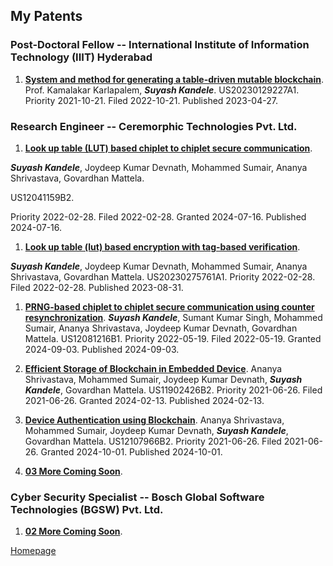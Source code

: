 <!--- load your font awesome icons for Font Awesome 5 --->
<link rel="stylesheet" href="https://maxcdn.bootstrapcdn.com/font-awesome/4.7.0/css/font-awesome.min.css">
<!--- load the theme js script after markdown-editor.min.js --->
<script src="/path/to/js/themes/fa5/theme.js"></script>
<link rel="stylesheet" href="https://cdn.rawgit.com/jpswalsh/academicons/master/css/academicons.min.css">

## My Patents

### Post-Doctoral Fellow -- International Institute of Information Technology (IIIT) Hyderabad

1. [**System and method for generating a table-driven mutable blockchain**](https://patents.google.com/patent/US20230129227A1/en). Prof. Kamalakar Karlapalem, _**Suyash Kandele**_. US20230129227A1. Priority 2021-10-21. Filed 2022-10-21. Published 2023-04-27.

### Research Engineer -- Ceremorphic Technologies Pvt. Ltd.

1. [**Look up table (LUT) based chiplet to chiplet secure communication**](https://patents.google.com/patent/US12041159B2/en).

_**Suyash Kandele**_, Joydeep Kumar Devnath, Mohammed Sumair, Ananya Shrivastava, Govardhan Mattela.

US12041159B2.

Priority 2022-02-28. Filed 2022-02-28. Granted 2024-07-16. Published 2024-07-16.

1. [**Look up table (lut) based encryption with tag-based verification**](https://patents.google.com/patent/US20230275761A1/en).

_**Suyash Kandele**_, Joydeep Kumar Devnath, Mohammed Sumair, Ananya Shrivastava, Govardhan Mattela. US20230275761A1. Priority 2022-02-28. Filed 2022-02-28. Published 2023-08-31.

1. [**PRNG-based chiplet to chiplet secure communication using counter resynchronization**](https://patents.google.com/patent/US12081216B1/en). _**Suyash Kandele**_, Sumant Kumar Singh, Mohammed Sumair, Ananya Shrivastava, Joydeep Kumar Devnath, Govardhan Mattela. US12081216B1. Priority 2022-05-19. Filed 2022-05-19. Granted 2024-09-03. Published 2024-09-03.

1. [**Efficient Storage of Blockchain in Embedded Device**](https://patents.google.com/patent/US11902426B2/en). Ananya Shrivastava, Mohammed Sumair, Joydeep Kumar Devnath, _**Suyash Kandele**_, Govardhan Mattela. US11902426B2. Priority 2021-06-26. Filed 2021-06-26. Granted 2024-02-13. Published 2024-02-13.

1. [**Device Authentication using Blockchain**](https://patents.google.com/patent/US12107966B2/en). Ananya Shrivastava, Mohammed Sumair, Joydeep Kumar Devnath, _**Suyash Kandele**_, Govardhan Mattela. US12107966B2. Priority 2021-06-26. Filed 2021-06-26. Granted 2024-10-01. Published 2024-10-01.

1. [**03 More Coming Soon**]().

### Cyber Security Specialist -- Bosch Global Software Technologies (BGSW) Pvt. Ltd.

1. [**02 More Coming Soon**]().

[<i class="fa fa-arrow-circle-left"></i> Homepage](index)
